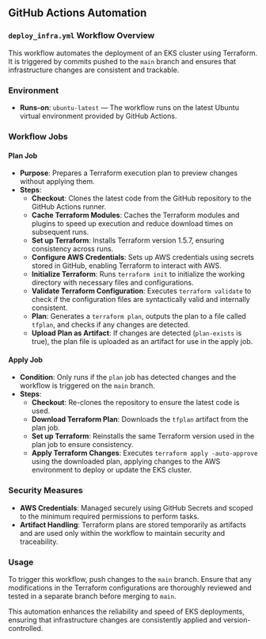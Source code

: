 ## GitHub Actions Automation

### `deploy_infra.yml` Workflow Overview

This workflow automates the deployment of an EKS cluster using Terraform. It is triggered by commits pushed to the `main` branch and ensures that infrastructure changes are consistent and trackable.

### Environment

- **Runs-on**: `ubuntu-latest` — The workflow runs on the latest Ubuntu virtual environment provided by GitHub Actions.

### Workflow Jobs

#### Plan Job

- **Purpose**: Prepares a Terraform execution plan to preview changes without applying them.
- **Steps**:
  - **Checkout**: Clones the latest code from the GitHub repository to the GitHub Actions runner.
  - **Cache Terraform Modules**: Caches the Terraform modules and plugins to speed up execution and reduce download times on subsequent runs.
  - **Set up Terraform**: Installs Terraform version 1.5.7, ensuring consistency across runs.
  - **Configure AWS Credentials**: Sets up AWS credentials using secrets stored in GitHub, enabling Terraform to interact with AWS.
  - **Initialize Terraform**: Runs `terraform init` to initialize the working directory with necessary files and configurations.
  - **Validate Terraform Configuration**: Executes `terraform validate` to check if the configuration files are syntactically valid and internally consistent.
  - **Plan**: Generates a `terraform plan`, outputs the plan to a file called `tfplan`, and checks if any changes are detected.
  - **Upload Plan as Artifact**: If changes are detected (`plan-exists` is true), the plan file is uploaded as an artifact for use in the apply job.

#### Apply Job

- **Condition**: Only runs if the `plan` job has detected changes and the workflow is triggered on the `main` branch.
- **Steps**:
  - **Checkout**: Re-clones the repository to ensure the latest code is used.
  - **Download Terraform Plan**: Downloads the `tfplan` artifact from the plan job.
  - **Set up Terraform**: Reinstalls the same Terraform version used in the plan job to ensure consistency.
  - **Apply Terraform Changes**: Executes `terraform apply -auto-approve` using the downloaded plan, applying changes to the AWS environment to deploy or update the EKS cluster.

### Security Measures

- **AWS Credentials**: Managed securely using GitHub Secrets and scoped to the minimum required permissions to perform tasks.
- **Artifact Handling**: Terraform plans are stored temporarily as artifacts and are used only within the workflow to maintain security and traceability.

### Usage

To trigger this workflow, push changes to the `main` branch. Ensure that any modifications in the Terraform configurations are thoroughly reviewed and tested in a separate branch before merging to `main`.

This automation enhances the reliability and speed of EKS deployments, ensuring that infrastructure changes are consistently applied and version-controlled.
